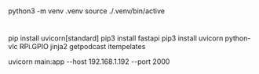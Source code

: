 #
python3 -m venv .venv
source ./.venv/bin/active
#
pip install uvicorn[standard]
pip3 install fastapi
pip3 install uvicorn
python-vlc
RPi.GPIO
jinja2
getpodcast
itempelates



uvicorn main:app --host 192.168.1.192 --port 2000

